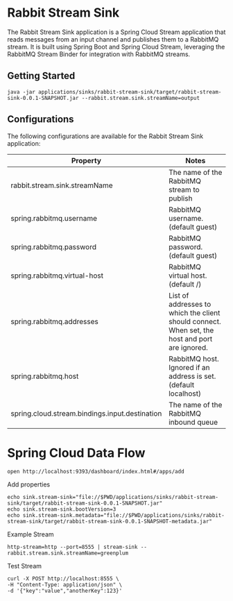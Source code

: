# Rabbit Stream Sink

The Rabbit Stream Sink application is a Spring Cloud Stream application that reads messages from an input channel and publishes them to a RabbitMQ stream. It is built using Spring Boot and Spring Cloud Stream, leveraging the RabbitMQ Stream Binder for integration with RabbitMQ streams.

## Getting Started

```shell
java -jar applications/sinks/rabbit-stream-sink/target/rabbit-stream-sink-0.0.1-SNAPSHOT.jar --rabbit.stream.sink.streamName=output   
```

## Configurations

The following configurations are available for the Rabbit Stream Sink application:

| Property                                       | Notes                                                                                          |
|------------------------------------------------|------------------------------------------------------------------------------------------------|
| rabbit.stream.sink.streamName                  | The name of the RabbitMQ stream to publish                                                     |
| spring.rabbitmq.username                       | RabbitMQ username. (default guest)                                                             |
| spring.rabbitmq.password                       | RabbitMQ password. (default guest)                                                             |
| spring.rabbitmq.virtual-host                   | RabbitMQ virtual host. (default /)                                                             |
| spring.rabbitmq.addresses                      | List of addresses to which the client should connect. When set, the host and port are ignored. |
| spring.rabbitmq.host                           | RabbitMQ host. Ignored if an address is set. (default localhost)                               |
| spring.cloud.stream.bindings.input.destination | The name of the RabbitMQ inbound queue                                                         |




# Spring Cloud Data Flow


```shell
open http://localhost:9393/dashboard/index.html#/apps/add
```

Add properties 

````shell
echo sink.stream-sink="file://$PWD/applications/sinks/rabbit-stream-sink/target/rabbit-stream-sink-0.0.1-SNAPSHOT.jar"
echo sink.stream-sink.bootVersion=3
echo sink.stream-sink.metadata="file://$PWD/applications/sinks/rabbit-stream-sink/target/rabbit-stream-sink-0.0.1-SNAPSHOT-metadata.jar"
````

Example Stream

```scdf
http-stream=http --port=8555 | stream-sink --rabbit.stream.sink.streamName=greenplum
```


Test Stream

```shell
curl -X POST http://localhost:8555 \
-H "Content-Type: application/json" \
-d '{"key":"value","anotherKey":123}'
```
